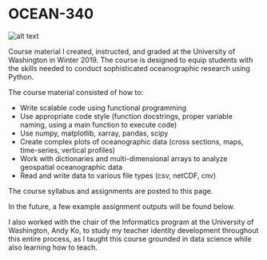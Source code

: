 # OCEAN-340

![alt text](https://github.com/Patrick-Old/OCEAN340/blob/master/uw_ocean.jpg)


Course material I created, instructed, and graded at the University of Washington in Winter 2019. The course is designed to equip students with the skills needed to conduct sophisticated oceanographic research using Python.

The course material consisted of how to:
- Write scalable code using functional programming
- Use appropriate code style (function docstrings, proper variable naming, using a main function to execute code)
- Use numpy, matplotlib, xarray, pandas, scipy
- Create complex plots of oceanographic data (cross sections, maps, time-series, vertical profiles)
- Work with dictionaries and multi-dimensional arrays to analyze geospatial oceanographic data
- Read and write data to various file types (csv, netCDF, cnv)

The course syllabus and assignments are posted to this page.

In the future, a few example assignment outputs will be found below.


I also worked with the chair of the Informatics program at the University of Washington, Andy Ko, to study my teacher identity development throughout this entire process, as I taught this course grounded in data science while also learning how to teach.
